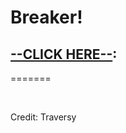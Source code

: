 <h1> Breaker! </h1>

## <a href="https://mbenson025.github.io/breaker/">--CLICK HERE--</a>:

=======

<br>

Credit: Traversy
